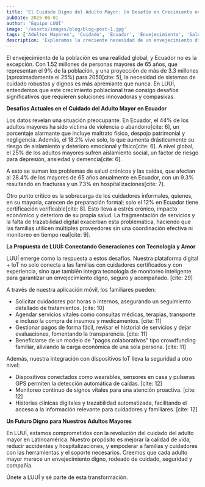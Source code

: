 ```yaml
---
title: 'El Cuidado Digno del Adulto Mayor: Un Desafío en Crecimiento en Ecuador'
pubDate: 2025-06-01
author: 'Equipo LUUÍ'
image: '/assets/images/blog/blog-post-1.jpg'
tags: ['Adultos Mayores', 'Cuidado', 'Ecuador', 'Envejecimiento', 'Salud']
description: 'Exploramos la creciente necesidad de un envejecimiento digno en Ecuador y cómo Luuí aborda los principales problemas que enfrentan los adultos mayores y sus familias.'
---
```


El envejecimiento de la población es una realidad global, y Ecuador no es la excepción. Con 1.52 millones de personas mayores de 65 años, que representan el 9% de la población, y una proyección de más de 3.3 millones (aproximadamente el 25%) para 2050[cite: 5], la necesidad de sistemas de cuidado robustos y dignos es más apremiante que nunca. En LUUÍ, entendemos que este crecimiento poblacional trae consigo desafíos significativos que requieren soluciones innovadoras y compasivas.

**Desafíos Actuales en el Cuidado del Adulto Mayor en Ecuador**

Los datos revelan una situación preocupante. En Ecuador, el 44% de los adultos mayores ha sido víctima de violencia o abandono[cite: 6], un porcentaje alarmante que incluye maltrato físico, despojo patrimonial y negligencia. Además, el 18.2% vive solo, lo que aumenta drásticamente su riesgo de aislamiento y deterioro emocional y físico[cite: 6]. A nivel global, el 25% de los adultos mayores sufren aislamiento social, un factor de riesgo para depresión, ansiedad y demencia[cite: 6].

A esto se suman los problemas de salud crónicos y las caídas, que afectan al 28.4% de los mayores de 65 años anualmente en Ecuador, con un 9.3% resultando en fracturas y un 7.3% en hospitalizaciones[cite: 7].

Otro punto crítico es la sobrecarga de los cuidadores informales, quienes, en su mayoría, carecen de preparación formal; solo el 12% en Ecuador tiene certificación verificable[cite: 8]. Esto lleva a estrés crónico, impacto económico y deterioro de su propia salud. La fragmentación de servicios y la falta de trazabilidad digital exacerban esta problemática, haciendo que las familias utilicen múltiples proveedores sin una coordinación efectiva ni monitoreo en tiempo real[cite: 9].

**La Propuesta de LUUÍ: Conectando Generaciones con Tecnología y Amor**

LUUÍ emerge como la respuesta a estos desafíos. Nuestra plataforma digital + IoT no solo conecta a las familias con cuidadores certificados y con experiencia, sino que también integra tecnología de monitoreo inteligente para garantizar un envejecimiento digno, seguro y acompañado. [cite: 29]

A través de nuestra aplicación móvil, los familiares pueden:
* Solicitar cuidadores por horas o internos, asegurando un seguimiento detallado de tratamientos. [cite: 10]
* Agendar servicios vitales como consultas médicas, terapias, transporte e incluso la compra de insumos y medicamentos. [cite: 11]
* Gestionar pagos de forma fácil, revisar el historial de servicios y dejar evaluaciones, fomentando la transparencia. [cite: 11]
* Beneficiarse de un modelo de "pagos colaborativos" tipo crowdfunding familiar, aliviando la carga económica de una sola persona. [cite: 11]

Además, nuestra integración con dispositivos IoT lleva la seguridad a otro nivel:
* Dispositivos conectados como wearables, sensores en casa y pulseras GPS permiten la detección automática de caídas. [cite: 12]
* Monitoreo continuo de signos vitales para una atención proactiva. [cite: 12]
* Historias clínicas digitales y trazabilidad automatizada, facilitando el acceso a la información relevante para cuidadores y familiares. [cite: 12]

**Un Futuro Digno para Nuestros Adultos Mayores**

En LUUÍ, estamos comprometidos con la revolución del cuidado del adulto mayor en Latinoamérica. Nuestro propósito es mejorar la calidad de vida, reducir accidentes y hospitalizaciones, y empoderar a familias y cuidadores con las herramientas y el soporte necesarios. Creemos que cada adulto mayor merece un envejecimiento digno, rodeado de cuidado, seguridad y compañía.

Únete a LUUÍ y sé parte de esta transformación.